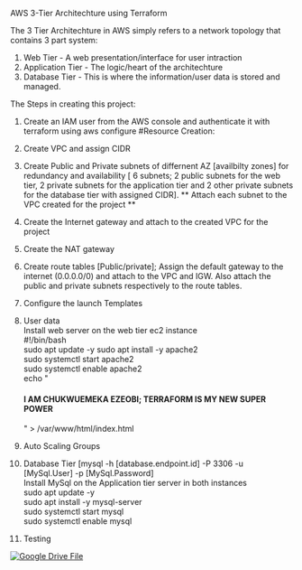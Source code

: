 AWS 3-Tier Architechture using Terraform

The 3 Tier Architechture in AWS simply refers to a network topology that contains 3 part system:
1. Web Tier - A web presentation/interface for user intraction
2. Application Tier - The logic/heart of the architechture
3. Database Tier - This is where the information/user data is stored and managed.

The Steps in creating this project:
1. Create an IAM user from the AWS console and authenticate it with terraform using aws configure 
#Resource Creation:
2. Create VPC and assign CIDR 
3. Create Public and Private subnets of differnent AZ [availbilty zones] for redundancy and availability [ 6 subnets; 2 public subnets for the web tier, 2 private subnets for the application tier and 2 other private subnets for the database tier with assigned CIDR]. ** Attach each subnet to the VPC created for the project **
4. Create the Internet gateway and attach to the created VPC for the project
5. Create the NAT gateway
6. Create route tables [Public/private]; Assign the default gateway to the internet (0.0.0.0/0) and attach to the VPC and IGW. Also attach the public and private subnets respectively to the route tables.
7.  Configure the launch Templates
8. User data<br>
Install web server on the web tier ec2 instance<br>
    #!/bin/bash<br>
    sudo apt update -y
    sudo apt install -y apache2<br>
    sudo systemctl start apache2<br>
    sudo systemctl enable apache2<br>
    echo "<html><body><h4>I AM CHUKWUEMEKA EZEOBI; TERRAFORM IS MY NEW SUPER POWER</h4></body></html>" > /var/www/html/index.html

9. Auto Scaling Groups

10. Database Tier [mysql -h [database.endpoint.id] -P 3306 -u [MySql.User] -p [MySql.Password]<br>
Install MySql on the Application tier server in both instances<br>
sudo apt update -y<br>
sudo apt install -y mysql-server<br>
sudo systemctl start mysql<br>
sudo systemctl enable mysql<br>

11. Testing 

<a href="https://drive.google.com/file/d/1fSY9A8IfXfSuh4X4Z6wjKplae5Fd_oRz/view?usp=sharing"><img src="https://via.placeholder.com/150" alt="Google Drive File"></a>
